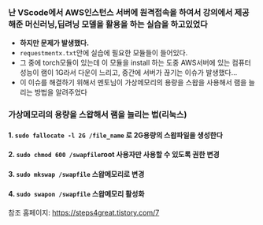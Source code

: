 ### 난 VScode에서 AWS인스턴스 서버에 원격접속을 하여서 강의에서 제공해준 머신러닝,딥려닝 모델을 활용을 하는 실습을 하고있었다
- **하지만 문제가 발생했다.**  
-  ```requestmentx.txt```안에 실습에 필요한 모듈들이 들어있다.
- 그 중에 torch모듈이 있는데 이 모듈을 install 하는 도중 AWS서버에 있는 컴퓨터 성능이 램이 1G라서 다운이 느리고, 중간에 서버가 끊기는 이슈가 발생했다...
- 이 이슈를 해결하기 위해서 멘토님이 가상메모리의 용량을 스왑을 사용해서 램을 늘리는 방법을 알려주었다
### 가상메모리의 용량을 스왑해서 램을 늘리는 법(리눅스)
#### 1. ```sudo fallocate -l 2G /file_name``` 로 2G용량의 스왑파일을 생성한다 
#### 2. ```sudo chmod 600 /swapfile```root 사용자만 사용할 수 있도록 권한 변경
#### 3. ```sudo mkswap /swapfile``` 스왑메모리로 변경
#### 4. ```sudo swapon /swapfile```  스왑메모리 활성화 

참조 홈페이지: https://steps4great.tistory.com/7

